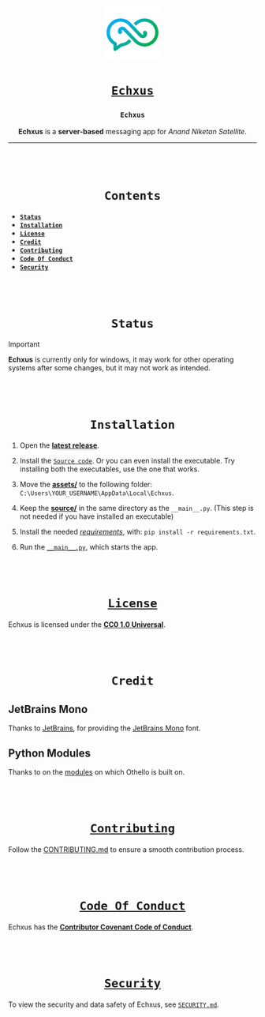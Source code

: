 <div align="center">

[<img src="https://github.com/Infinium-Inc/Echxus/blob/main/assets/images/icon.png" alt="assets/images/icon.png" width=110>](https://github.com/Infinium-Inc/Echxus "Echxus on GitHub")

# [**`Echxus`**](https://github.com/Infinium-Inc/Echxus "Echxus on GitHub")

### **`Echxus`**
**Echxus** is a **server-based** messaging app for _Anand Niketan Satellite_.

---

<br><br>

# **`Contents`**
</div>

* [**`Status`**](https://github.com/Infinium-Inc/Echxus?tab=readme-ov-file#status)
* [**`Installation`**](https://github.com/Infinium-Inc/Echxus?tab=readme-ov-file#installation)
* [**`License`**](https://github.com/Infinium-Inc/Echxus?tab=readme-ov-file#license)
* [**`Credit`**](https://github.com/Infinium-Inc/Echxus?tab=readme-ov-file#credit)
* [**`Contributing`**](https://github.com/Infinium-Inc/Echxus?tab=readme-ov-file#contributing)
* [**`Code Of Conduct`**](https://github.com/Infinium-Inc/Echxus?tab=readme-ov-file#code-of-conduct)
* [**`Security`**](https://github.com/Infinium-Inc/Echxus?tab=readme-ov-file#security)

<br><br>
<div align="center">

# **`Status`**
</div>

> [!IMPORTANT]
> **Echxus** is currently only for windows, it may work for other operating systems after some changes, but it may not work as intended.

<br><br>
<div align="center">

# **`Installation`**

</div>

1. Open the [**latest release**](https://github.com/Infinium-Inc/Echxus/releases/tag/v1.0.0 "v1.0.0").

2. Install the [`Source code`](https://github.com/Infinium-Inc/Echxus/archive/refs/tags/v1.0.0.zip "Source Code installation"). Or you can even install the executable. Try installing both the executables, use the one that works.

3. Move the [**assets/**](https://github.com/Infinium-Inc/Echxus/tree/v1.0.0/assets) to the following folder: 
`C:\Users\YOUR_USERNAME\AppData\Local\Echxus`.

4. Keep the [**source/**](https://github.com/Infinium-Inc/Echxus/tree/v1.0.0/source) in the same directory as the `__main__.py`. (This step is not needed if you have installed an executable)

5. Install the needed [*requirements*](https://github.com/Infinium-Inc/Echxus/blob/v1.0.0/requirements.txt "requirements.txt"), with: `pip install -r requirements.txt`.

6. Run the [`__main__.py`](https://github.com/Infinium-Inc/Echxus/blob/v1.0.0/__main__.py "__main__.py"), which starts the app.

<br><br>
<div align="center">

# [**`License`**](https://creativecommons.org/publicdomain/zero/1.0/ "creativecommons.org Website")

</div>

Echxus is licensed under the [**CC0 1.0 Universal**](https://github.com/Infinium-Inc/Echxus/blob/main/LICENSE.md "License for Echxus").

<br><br>
<div align="center">

# **`Credit`**

</div>

## JetBrains Mono
Thanks to [JetBrains](https://github.com/JetBrains "JetBrains on GitHub"), for providing the [JetBrains Mono](https://github.com/JetBrains/JetBrainsMono) font.

## Python Modules
Thanks to on the [modules](https://github.com/Infinium-Inc/Echxus/requirements.txt) on which Othello is built on.

<br><br>
<div align="center">

# [**`Contributing`**](https://github.com/Infinium-Inc/Echxus/blob/main/.github/CONTRIBUTING.md "Contributing on Echxus")

</div>

Follow the [CONTRIBUTING.md](https://github.com/Infinium-Inc/Echxus/blob/main/.github/CONTRIBUTING.md "Contributing for Echxus") to ensure a smooth contribution process.

<br><br>
<div align="center">

# [**`Code Of Conduct`**](https://www.contributor-covenant.org/ "Contributor Covenant Website")

</div>

Echxus has the [**Contributor Covenant Code of Conduct**](https://github.com/Infinium-Inc/Echxus/blob/main/.github/CODE_OF_CONDUCT.md "Code Of Conduct for Echxus").

<br><br>
<div align="center">

# [**`Security`**](https://github.com/Infinium-Inc/Echxus/blob/main/.github/SECURITY.md "Security on Echxus")

</div>

To view the security and data safety of Echxus, see [`SECURITY.md`](https://github.com/Infinium-Inc/Echxus/blob/main/.github/SECURITY.md "Security on Echxus").